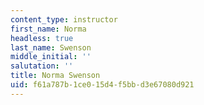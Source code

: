 ```yaml
---
content_type: instructor
first_name: Norma
headless: true
last_name: Swenson
middle_initial: ''
salutation: ''
title: Norma Swenson
uid: f61a787b-1ce0-15d4-f5bb-d3e67080d921
---
```

